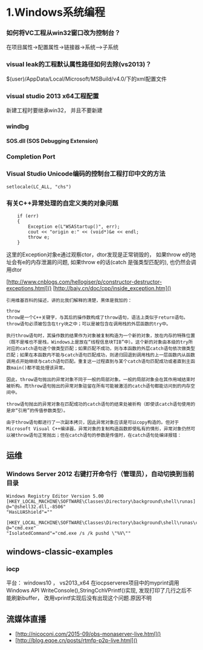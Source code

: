 # 1.Windows系统编程

### 如何将VC工程从win32窗口改为控制台？
在项目属性->配置属性->链接器->系统-->子系统

### visual leak的工程默认属性路径如何去除(vs2013)？
$(user)/AppData/Local/Microsoft/MSBuild/v4.0/下的xml配置文件


### visual studio 2013 x64工程配置
[](http://blog.csdn.net/cddchina/article/details/17550417)
新建工程时要继承win32， 并且不要新建

### windbg
[](http://www.yiiyee.cn/Blog/windbg/)

#### SOS.dll (SOS Debugging Extension)
[](https://msdn.microsoft.com/en-us/library/bb190764(v=vs.110).aspx)

### Completion Port

### Visual Studio Unicode编码的控制台工程打印中文的方法
`setlocale(LC_ALL, "chs")`

### 有关C++异常处理的自定义类的对象问题
```
	if (err)
	{
		Exception e(L"WSAStartup()", err);
		cout << "origin e:" << (void*)&e << endl;
		throw e;
	}
```
这里的Exception对象e通过观察ctor，dtor发现是正常销毁的， 如果throw e的地址会有e的内存泄漏的问题, 如果throw e的话(catch 是强类型匹配的), 也仍然会调用dtor

[http://www.cnblogs.com/hellogiser/p/constructor-destructor-exceptions.html]()
[http://baiy.cn/doc/cpp/inside_exception.htm]()

	引用维基百科的描述，讲的比我们解释的清楚，黑体是我加的：
	
	throw
	throw是一个C++关键字，与其后的操作数构成了throw语句，语法上类似于return语句。throw语句必须被包含在try块之中；可以是被包含在调用栈的外层函数的try中。
	
	执行throw语句时，其操作数的结果作为对象被复制构造为一个新的对象，放在内存的特殊位置（既不是堆也不是栈，Windows上是放在“线程信息块TIB”中）。这个新的对象由本级的try所对应的catch语句逐个做类型匹配；如果匹配不成功，则与本函数的外层catch语句依次做类型匹配；如果在本函数内不能与catch语句匹配成功，则递归回退到调用栈的上一层函数内从函数调用点开始继续与catch语句匹配。重复这一过程直到与某个catch语句匹配成功或者直到主函数main()都不能处理该异常。
	
	因此，throw语句抛出的异常对象不同于一般的局部对象。一般的局部对象会在其作用域结束时被析构。而throw语句抛出的异常对象驻留在所有可能被激活的catch语句都能访问到的内存空间中。
	
	throw语句抛出的异常对象在匹配成功的catch语句的结束处被析构（即使该catch语句使用的是非“引用”的传值参数类型）。
	
	由于throw语句都进行了一次副本拷贝，因此异常对象应该是可以copy构造的。但对于Microsoft Visual C++编译器，异常对象的复制构造函数即使私有的情形，异常对象仍然可以被throw语句正常抛出；但在catch语句的参数是传值时，在catch语句处编译报错：

## 运维
### Windows Server 2012 右键打开命令行（管理员），自动切换到当前目录

```
Windows Registry Editor Version 5.00
[HKEY_LOCAL_MACHINE\SOFTWARE\Classes\Directory\background\shell\runas]
@="@shell32.dll,-8506"
"HasLUAShield"=""

[HKEY_LOCAL_MACHINE\SOFTWARE\Classes\Directory\background\shell\runas\command]
@="cmd.exe"
"IsolatedCommand"="cmd.exe /s /k pushd \"%V\""

```

## windows-classic-examples
### iocp
平台： windows10 ， vs2013_x64
在iocpserverex项目中的myprint调用Windows API WriteConsole(),StringCchVPrintf()实现,
发现打印了几行之后不能刷新buffer， 改用vprintf实现后没有出现这个问题.原因不明

## 流媒体直播
- [http://nicoconi.com/2015-09/obs-monaserver-live.html]()
- [http://blog.eqoe.cn/posts/rtmfp-p2p-live.html]()